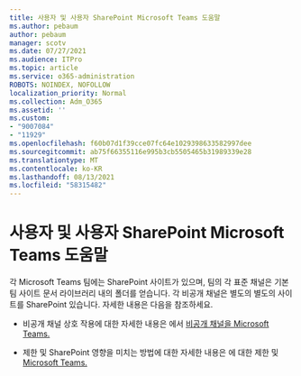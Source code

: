 ```yaml
---
title: 사용자 및 사용자 SharePoint Microsoft Teams 도움말
ms.author: pebaum
author: pebaum
manager: scotv
ms.date: 07/27/2021
ms.audience: ITPro
ms.topic: article
ms.service: o365-administration
ROBOTS: NOINDEX, NOFOLLOW
localization_priority: Normal
ms.collection: Adm_O365
ms.assetid: ''
ms.custom:
- "9007084"
- "11929"
ms.openlocfilehash: f60b07d1f39cce07fc64e1029398633582997dee
ms.sourcegitcommit: ab75f66355116e995b3cb5505465b31989339e28
ms.translationtype: MT
ms.contentlocale: ko-KR
ms.lasthandoff: 08/13/2021
ms.locfileid: "58315482"
---
```

# <a name="help-with-the-sharepoint-and-microsoft-teams-interaction"></a>사용자 및 사용자 SharePoint Microsoft Teams 도움말

각 Microsoft Teams 팀에는 SharePoint 사이트가 있으며, 팀의 각 표준 채널은 기본 팀 사이트 문서 라이브러리 내의 폴더를 얻습니다. 각 비공개 채널은 별도의 별도의 사이트를 SharePoint 있습니다. 자세한 내용은 다음을 참조하세요.

- 비공개 채널 상호 작용에 대한 자세한 내용은 에서 [비공개 채널을 Microsoft Teams.](https://docs.microsoft.com/MicrosoftTeams/private-channels#private-channel-sharepoint-sites)

- 제한 및 SharePoint 영향을 미치는 방법에 대한 자세한 내용은 에 대한 제한 및 [Microsoft Teams.](https://docs.microsoft.com/microsoftteams/limits-specifications-teams#storage) 

